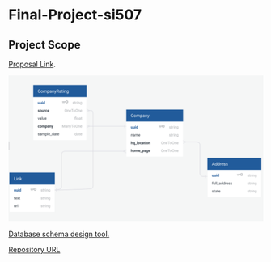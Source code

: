 # Final-Project-si507

## Project Scope

[Proposal Link](https://paper.dropbox.com/doc/SI507-Final-Project-by-Shaung-Cheng--Aa3swZraJVTqmfX6hACLwYLsAQ-W3RLpuHtj7eeItw4Hw4SI).

![Database schema](doc/img/db-schema.png)

[Database schema design tool.](https://app.quickdatabasediagrams.com/#/d/oo35Ob)

[Repository URL](https://github.com/rivernews/Final-Project-si507)